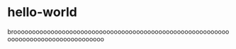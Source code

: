 # hello-world
broooooooooooooooooooooooooooooooooooooooooooooooooooooooooooooooooooooooooooooooooooo
